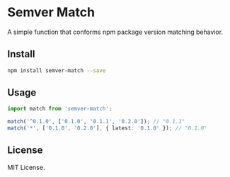 # Semver Match

A simple function that conforms npm package version matching behavior.

## Install

```sh
npm install semver-match --save
```

## Usage

```ts
import match from 'semver-match';

match('^0.1.0', ['0.1.0', '0.1.1', '0.2.0']); // "0.1.1"
match('*', ['0.1.0', '0.2.0'], { latest: '0.1.0' }); // "0.1.0"
```

## License

MIT License.
